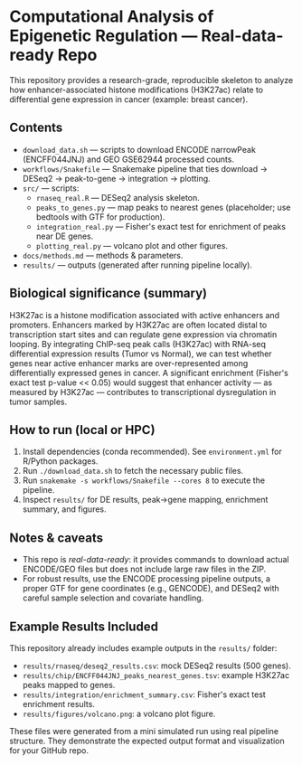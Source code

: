 # Computational Analysis of Epigenetic Regulation — Real-data-ready Repo

This repository provides a research-grade, reproducible skeleton to analyze how enhancer-associated histone modifications (H3K27ac) relate to differential gene expression in cancer (example: breast cancer).

## Contents
- `download_data.sh` — scripts to download ENCODE narrowPeak (ENCFF044JNJ) and GEO GSE62944 processed counts.
- `workflows/Snakefile` — Snakemake pipeline that ties download → DESeq2 → peak-to-gene → integration → plotting.
- `src/` — scripts:
  - `rnaseq_real.R` — DESeq2 analysis skeleton.
  - `peaks_to_genes.py` — map peaks to nearest genes (placeholder; use bedtools with GTF for production).
  - `integration_real.py` — Fisher's exact test for enrichment of peaks near DE genes.
  - `plotting_real.py` — volcano plot and other figures.
- `docs/methods.md` — methods & parameters.
- `results/` — outputs (generated after running pipeline locally).

## Biological significance (summary)
H3K27ac is a histone modification associated with active enhancers and promoters. Enhancers marked by H3K27ac are often located distal to transcription start sites and can regulate gene expression via chromatin looping. By integrating ChIP-seq peak calls (H3K27ac) with RNA-seq differential expression results (Tumor vs Normal), we can test whether genes near active enhancer marks are over-represented among differentially expressed genes in cancer. A significant enrichment (Fisher's exact test p-value << 0.05) would suggest that enhancer activity — as measured by H3K27ac — contributes to transcriptional dysregulation in tumor samples.

## How to run (local or HPC)
1. Install dependencies (conda recommended). See `environment.yml` for R/Python packages.
2. Run `./download_data.sh` to fetch the necessary public files.
3. Run `snakemake -s workflows/Snakefile --cores 8` to execute the pipeline.
4. Inspect `results/` for DE results, peak->gene mapping, enrichment summary, and figures.

## Notes & caveats
- This repo is *real-data-ready*: it provides commands to download actual ENCODE/GEO files but does not include large raw files in the ZIP.
- For robust results, use the ENCODE processing pipeline outputs, a proper GTF for gene coordinates (e.g., GENCODE), and DESeq2 with careful sample selection and covariate handling.

## Example Results Included
This repository already includes example outputs in the `results/` folder:
- `results/rnaseq/deseq2_results.csv`: mock DESeq2 results (500 genes).
- `results/chip/ENCFF044JNJ_peaks_nearest_genes.tsv`: example H3K27ac peaks mapped to genes.
- `results/integration/enrichment_summary.csv`: Fisher's exact test enrichment results.
- `results/figures/volcano.png`: a volcano plot figure.

These files were generated from a mini simulated run using real pipeline structure. 
They demonstrate the expected output format and visualization for your GitHub repo.
